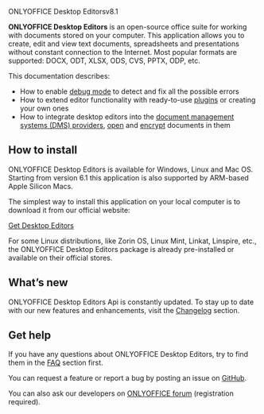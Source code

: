ONLYOFFICE Desktop Editorsv8.1

**ONLYOFFICE Desktop Editors** is an open-source office suite for working with documents stored on your computer. This application allows you to create, edit and view text documents, spreadsheets and presentations without constant connection to the Internet. Most popular formats are supported: DOCX, ODT, XLSX, ODS, CVS, PPTX, ODP, etc.

This documentation describes:

* How to enable [debug mode](/desktop/debugging) to detect and fix all the possible errors
* How to extend editor functionality with ready-to-use [plugins](/desktop/plugins) or creating your own ones
* How to integrate desktop editors into the [document management systems (DMS) providers](/desktop/addingdms/), [open](/desktop/addingdms/opening) and [encrypt](/desktop/addingdms/encryption) documents in them

## How to install

ONLYOFFICE Desktop Editors is available for Windows, Linux and Mac OS. Starting from version 6.1 this application is also supported by ARM-based Apple Silicon Macs.

The simplest way to install this application on your local computer is to download it from our official website:

[Get Desktop Editors](https://www.onlyoffice.com/download-desktop.aspx?from=api)

For some Linux distributions, like Zorin OS, Linux Mint, Linkat, Linspire, etc., the ONLYOFFICE Desktop Editors package is already pre-installed or available on their official stores.

## What’s new

ONLYOFFICE Desktop Editors Api is constantly updated. To stay up to date with our new features and enhancements, visit the [Changelog](/desktop/changelog) section.

## Get help

If you have any questions about ONLYOFFICE Desktop Editors, try to find them in the [FAQ](/desktop/faq) section first.

You can request a feature or report a bug by posting an issue on [GitHub](https://github.com/ONLYOFFICE/DesktopEditors/issues).

You can also ask our developers on [ONLYOFFICE forum](https://forum.onlyoffice.com/c/desktop-editors/35) (registration required).

